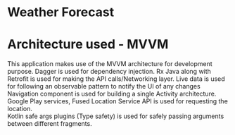 # Weather Forecast


# Architecture used - MVVM
This application makes use of the MVVM architecture for development purpose.
Dagger is used for dependency injection.
Rx Java along with Retrofit is used for making the API calls/Networking layer.
Live data is used for following an observable pattern to notify the UI of any changes
Navigation component is used for building a single Activity architecture. 
Google Play services, Fused Location Service API is used for requesting the location.  
Kotlin safe args plugins (Type safety) is used for safely passing arguments between different fragments.

